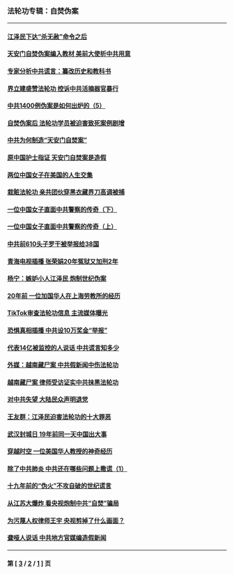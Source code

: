 ### 法轮功专辑：自焚伪案
---
#### [江泽民下达“杀无赦”命令之后](../../pages/nf5562/n13878084.md?03120430) 
#### [天安门自焚伪案编入教材 美前大使析中共用意](../../pages/nf5562/n13791932.md?03120430) 
#### [专家分析中共谎言：纂改历史和教科书](../../pages/nf5562/n13781542.md?03120430) 
#### [界立建盛赞法轮功 控诉中共活摘器官暴行](../../pages/nf5562/n13781971.md?03120430) 
#### [中共1400例伪案是如何出炉的（5）](../../pages/nf5562/n13226831.md?03120430) 
#### [自焚伪案后 法轮功学员被迫害致死案例剧增](../../pages/nf5562/n13190600.md?03120430) 
#### [中共为何制造“天安门自焚案”](../../pages/nf5562/n13183270.md?03120430) 
#### [原中国护士指证 天安门自焚案是造假](../../pages/nf5562/n13172289.md?03120430) 
#### [两位中国女子在美国的人生交集](../../pages/nf5562/n13156138.md?03120430) 
#### [栽赃法轮功 亲共团伙穿黑衣藏界刀高调被捕](../../pages/nf5562/n13073780.md?03120430) 
#### [一位中国女子直面中共警察的传奇（下）](../../pages/nf5562/n12989706.md?03120430) 
#### [一位中国女子直面中共警察的传奇（上）](../../pages/nf5562/n12985072.md?03120430) 
#### [中共前610头子罗干被举报给38国](../../pages/nf5562/n12975419.md?03120430) 
#### [青海电视插播 张荣娟20年冤狱又加刑2年](../../pages/nf5562/n12738166.md?03120430) 
#### [杨宁：嫉妒小人江泽民 炮制世纪伪案](../../pages/nf5562/n12724108.md?03120430) 
#### [20年前 一位加国华人在上海劳教所的经历](../../pages/nf5562/n12707932.md?03120430) 
#### [TikTok审查法轮功信息 主流媒体曝光](../../pages/nf5562/n12362336.md?03120430) 
#### [恐惧真相插播 中共设10万奖金“举报”](../../pages/nf5562/n12306396.md?03120430) 
#### [代表14亿被监控的人说话 中共谎言知多少](../../pages/nf5562/n12297484.md?03120430) 
#### [外媒：越南藏尸案 中共假新闻中伤法轮功](../../pages/nf5562/n12264411.md?03120430) 
#### [越南藏尸案 律师受访证实中共抹黑法轮功](../../pages/nf5562/n12261878.md?03120430) 
#### [对中共失望 大陆民众声明退党](../../pages/nf5562/n12187315.md?03120430) 
#### [王友群：江泽民迫害法轮功的十大罪恶](../../pages/nf5562/n12169074.md?03120430) 
#### [武汉封城日 19年前同一天中国出大事](../../pages/nf5562/n12150901.md?03120430) 
#### [穿越时空  一位美国华人教授的神奇经历](../../pages/nf5562/n12097460.md?03120430) 
#### [除了中共肺炎 中共还在哪些问题上撒谎（1）](../../pages/nf5562/n11955770.md?03120430) 
#### [十九年前的“伪火”不攻自破的世纪谎言](../../pages/nf5562/n11813238.md?03120430) 
#### [从江苏大爆炸 看央视炮制中共“自焚”骗局](../../pages/nf5562/n11140275.md?03120430) 
#### [为污蔑人权律师王宇 央视剪掉了什么画面？](../../pages/nf5562/n11130142.md?03120430) 
#### [聋哑人说话 中共地方官媒编造假新闻](../../pages/nf5562/n11006067.md?03120430) 

---
#### 第 [ [3](./3.md?03120430) / [2](./2.md?03120430) / [1](./1.md?03120430) ] 页
